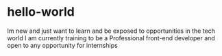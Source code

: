 # hello-world
Im new and just want to learn and be exposed to opportunities in the tech world
I am currently training to be a Professional front-end developer and open to any opportunity for internships
